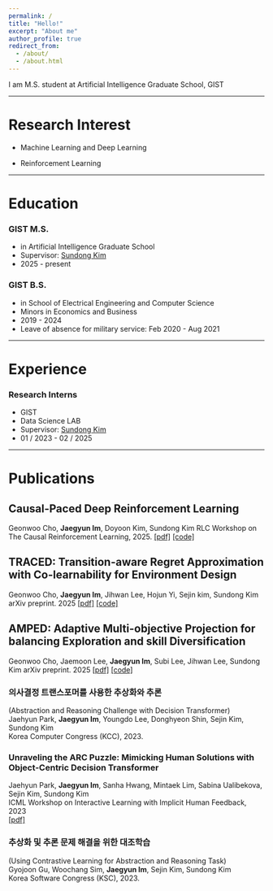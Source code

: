 ```yaml
---
permalink: /
title: "Hello!"
excerpt: "About me"
author_profile: true
redirect_from: 
  - /about/
  - /about.html
---
```


I am M.S. student at Artificial Intelligence Graduate School, GIST

---

Research Interest
=====
* Machine Learning and Deep Learning

* Reinforcement Learning
  
 ---

Education
======
### GIST M.S.
* in Artificial Intelligence Graduate School
* Supervisor: [Sundong Kim](http://sundong.kim)
* 2025 - present

### GIST B.S.
* in School of Electrical Engineering and Computer Science
* Minors in Economics and Business
* 2019 - 2024
* Leave of absence for military service: Feb 2020 - Aug 2021

---

Experience
======
### Research Interns
* GIST
* Data Science LAB
* Supervisor: [Sundong Kim](http://sundong.kim)
* 01 / 2023 - 02 / 2025

---

Publications
======

## Causal-Paced Deep Reinforcement Learning
Geonwoo Cho, **Jaegyun Im**, Doyoon Kim, Sundong Kim
RLC Workshop on The Causal Reinforcement Learning, 2025.
[[pdf]](https://arxiv.org/abs/2507.02910)
[[code]](https://github.com/Cho-Geonwoo/CP-DRL)

## TRACED: Transition-aware Regret Approximation with Co-learnability for Environment Design
Geonwoo Cho, **Jaegyun Im**, Jihwan Lee, Hojun Yi, Sejin kim, Sundong Kim
arXiv preprint. 2025
[[pdf]](https://arxiv.org/abs/2506.19997)
[[code]](https://github.com/Cho-Geonwoo/TRACED)

## AMPED: Adaptive Multi-objective Projection for balancing Exploration and skill Diversification
Geonwoo Cho, Jaemoon Lee, **Jaegyun Im**, Subi Lee, Jihwan Lee, Sundong Kim
arXiv preprint. 2025
[[pdf]](https://arxiv.org/abs/2506.05980)
[[code]](https://github.com/Cho-Geonwoo/amped)

### 의사결정 트랜스포머를 사용한 추상화와 추론
(Abstraction and Reasoning Challenge with Decision Transformer) \
Jaehyun Park, **Jaegyun Im**, Youngdo Lee, Donghyeon Shin, Sejin Kim, Sundong Kim \
Korea Computer Congress (KCC), 2023.
  
### Unraveling the ARC Puzzle: Mimicking Human Solutions with Object-Centric Decision Transformer
Jaehyun Park, **Jaegyun Im**, Sanha Hwang, Mintaek Lim, Sabina Ualibekova, Sejin Kim, Sundong Kim \
ICML Workshop on Interactive Learning with Implicit Human Feedback, 2023 \
[[pdf]](https://arxiv.org/abs/2306.08204)

### 추상화 및 추론 문제 해결을 위한 대조학습
(Using Contrastive Learning for Abstraction and Reasoning Task) \
Gyojoon Gu, Woochang Sim, **Jaegyun Im**, Sejin Kim, Sundong Kim \
Korea Software Congress (KSC), 2023.

